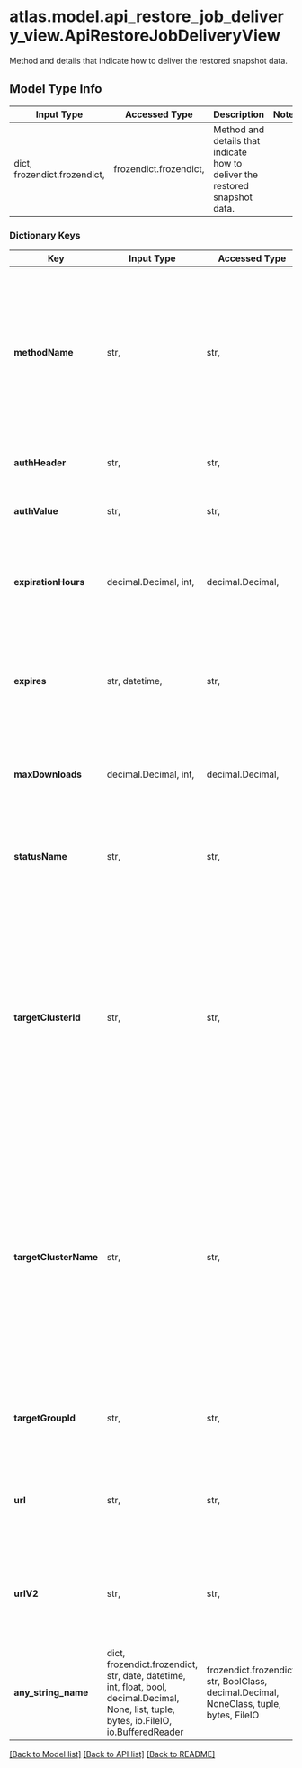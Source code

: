 # atlas.model.api_restore_job_delivery_view.ApiRestoreJobDeliveryView

Method and details that indicate how to deliver the restored snapshot data.

## Model Type Info
Input Type | Accessed Type | Description | Notes
------------ | ------------- | ------------- | -------------
dict, frozendict.frozendict,  | frozendict.frozendict,  | Method and details that indicate how to deliver the restored snapshot data. | 

### Dictionary Keys
Key | Input Type | Accessed Type | Description | Notes
------------ | ------------- | ------------- | ------------- | -------------
**methodName** | str,  | str,  | Human-readable label that identifies the means for delivering the data. If you set &#x60;\&quot;delivery.methodName\&quot; : \&quot;AUTOMATED_RESTORE\&quot;&#x60;, you must also set: **delivery.targetGroupId** and **delivery.targetClusterName** or **delivery.targetClusterId**. The response returns &#x60;\&quot;delivery.methodName\&quot; : \&quot;HTTP\&quot;&#x60; as an automated restore uses HyperText Transport Protocol (HTTP) to deliver the restore job to the target host. | must be one of ["CLIENT_PIT_HTTP", "QUERY", "AUTOMATED_RESTORE", "HTTP", "THIRD_PARTY_COPY", "CLIENT_PIT_SCP", "SCP", ] 
**authHeader** | str,  | str,  | Header name to use when downloading the restore, used with &#x60;\&quot;delivery.methodName\&quot; : \&quot;HTTP\&quot;&#x60;. | [optional] 
**authValue** | str,  | str,  | Header value to use when downloading the restore, used with &#x60;\&quot;delivery.methodName\&quot; : \&quot;HTTP\&quot;&#x60;. | [optional] 
**expirationHours** | decimal.Decimal, int,  | decimal.Decimal,  | Number of hours after the restore job completes that indicates when the Uniform Resource Locator (URL) for the snapshot download file expires. The resource returns this parameter when &#x60;\&quot;delivery.methodName\&quot; : \&quot;HTTP\&quot;&#x60;. | [optional] value must be a 32 bit integer
**expires** | str, datetime,  | str,  | Date and time when the Uniform Resource Locator (URL) for the snapshot download file expires. This parameter expresses its value in the ISO 8601 timestamp format in UTC. The resource returns this parameter when &#x60;\&quot;delivery.methodName\&quot; : \&quot;HTTP\&quot;&#x60;. | [optional] value must conform to RFC-3339 date-time
**maxDownloads** | decimal.Decimal, int,  | decimal.Decimal,  | Positive integer that indicates how many times you can use the Uniform Resource Locator (URL) for the snapshot download file. The resource returns this parameter when &#x60;\&quot;delivery.methodName\&quot; : \&quot;HTTP\&quot;&#x60;. | [optional] value must be a 32 bit integer
**statusName** | str,  | str,  | State of the downloadable snapshot file when MongoDB Cloud received this request. | [optional] must be one of ["NOT_STARTED", "IN_PROGRESS", "READY", "FAILED", "INTERRUPTED", "EXPIRED", "MAX_DOWNLOADS_EXCEEDED", ] 
**targetClusterId** | str,  | str,  | Unique 24-hexadecimal digit string that identifies the target cluster. Use the **clusterId** returned in the response body of the **Get All Snapshots** and **Get a Snapshot** endpoints. This parameter applies when &#x60;\&quot;delivery.methodName\&quot; : \&quot;AUTOMATED_RESTORE\&quot;&#x60;.   If the target cluster doesn&#x27;t have backup enabled, two resources return parameters with empty values:  - **Get All Snapshots** endpoint returns an empty results array without **clusterId** elements - **Get a Snapshot** endpoint doesn&#x27;t return a **clusterId** parameter.  To return a response with the **clusterId** parameter, either use the **delivery.targetClusterName** parameter or enable backup on the target cluster. | [optional] 
**targetClusterName** | str,  | str,  | Human-readable label that identifies the target cluster. Use the **clusterName** returned in the response body of the **Get All Snapshots** and **Get a Snapshot** endpoints.  This parameter applies when &#x60;\&quot;delivery.methodName\&quot; : \&quot;AUTOMATED_RESTORE\&quot;&#x60;.  If the target cluster doesn&#x27;t have backup enabled, two resources return parameters with empty values:  - **Get All Snapshots** endpoint returns an empty results array without **clusterId** elements - **Get a Snapshot** endpoint doesn&#x27;t return a **clusterId** parameter.  To return a response with the **clusterId** parameter, either use the **delivery.targetClusterName** parameter or enable backup on the target cluster. | [optional] 
**targetGroupId** | str,  | str,  | Unique 24-hexadecimal digit string that identifies the project that contains the destination cluster for the restore job. The resource returns this parameter when &#x60;\&quot;delivery.methodName\&quot; : \&quot;AUTOMATED_RESTORE\&quot;&#x60;. | [optional] 
**url** | str,  | str,  | Uniform Resource Locator (URL) from which you can download the restored snapshot data. Url includes the verification key. The resource returns this parameter when &#x60;\&quot;delivery.methodName\&quot; : \&quot;HTTP\&quot;&#x60;. | [optional] 
**urlV2** | str,  | str,  | Uniform Resource Locator (URL) from which you can download the restored snapshot data. This should be preferred over **url**. The verification key must be sent as an HTTP header. The resource returns this parameter when &#x60;\&quot;delivery.methodName\&quot; : \&quot;HTTP\&quot;&#x60;. | [optional] 
**any_string_name** | dict, frozendict.frozendict, str, date, datetime, int, float, bool, decimal.Decimal, None, list, tuple, bytes, io.FileIO, io.BufferedReader | frozendict.frozendict, str, BoolClass, decimal.Decimal, NoneClass, tuple, bytes, FileIO | any string name can be used but the value must be the correct type | [optional]

[[Back to Model list]](../../README.md#documentation-for-models) [[Back to API list]](../../README.md#documentation-for-api-endpoints) [[Back to README]](../../README.md)

